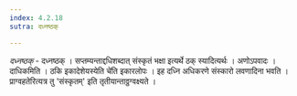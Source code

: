 ```yaml
---
index: 4.2.18
sutra: दध्नष्ठक्

---
```

_दध्नष्ठक्_ - दध्नष्ठक् । सप्तम्यन्ताद्दधिशब्दात् संस्कृतं भक्षा इत्यर्थे ठक् स्यादित्यर्थः । अणोऽपवादः । दाधिकमिति । ठकि इकादेशेयस्येति चे॑ति इकारलोपः । इह दध्नि अधिकरणे संस्कारो लवणादिना भवति । प्राग्वहतेरित्यत्र तु 'संस्कृतम्' इति तृतीयान्ताठ्ठग्वक्ष्यते । 